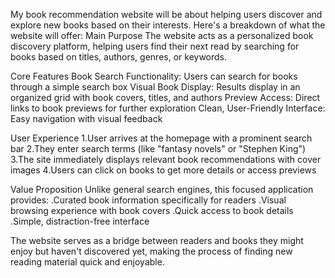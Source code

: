 My book recommendation website will be about helping users discover and explore new books based on their interests. Here's a breakdown of what the website will offer:
Main Purpose
The website acts as a personalized book discovery platform, helping users find their next read by searching for books based on titles, authors, genres, or keywords.

Core Features
Book Search Functionality: Users can search for books through a simple search box
Visual Book Display: Results display in an organized grid with book covers, titles, and authors
Preview Access: Direct links to book previews for further exploration
Clean, User-Friendly Interface: Easy navigation with visual feedback

User Experience
1.User arrives at the homepage with a prominent search bar
2.They enter search terms (like "fantasy novels" or "Stephen King")
3.The site immediately displays relevant book recommendations with cover images
4.Users can click on books to get more details or access previews

Value Proposition
Unlike general search engines, this focused application provides:
.Curated book information specifically for readers
.Visual browsing experience with book covers
.Quick access to book details
.Simple, distraction-free interface

The website serves as a bridge between readers and books they might enjoy but haven't discovered yet, making the process of finding new reading material quick and enjoyable.
